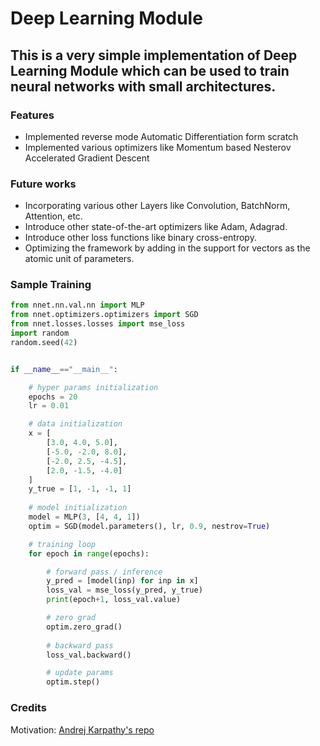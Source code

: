 # Deep Learning Module

## This is a very simple implementation of Deep Learning Module which can be used to train neural networks with small architectures.

### Features
- Implemented reverse mode Automatic Differentiation form scratch
- Implemented various optimizers like Momentum based Nesterov Accelerated Gradient Descent

### Future works
- Incorporating various other Layers like Convolution, BatchNorm, Attention, etc.
- Introduce other state-of-the-art optimizers like Adam, Adagrad.
- Introduce other loss functions like binary cross-entropy.
- Optimizing the framework by adding in the support for vectors as the atomic unit of parameters.

### Sample Training
```python
from nnet.nn.val.nn import MLP
from nnet.optimizers.optimizers import SGD
from nnet.losses.losses import mse_loss
import random
random.seed(42)


if __name__=="__main__":

    # hyper params initialization
    epochs = 20
    lr = 0.01

    # data initialization
    x = [
        [3.0, 4.0, 5.0],
        [-5.0, -2.0, 8.0],
        [-2.0, 2.5, -4.5],
        [2.0, -1.5, -4.0]
    ]
    y_true = [1, -1, -1, 1]
    
    # model initialization
    model = MLP(3, [4, 4, 1])
    optim = SGD(model.parameters(), lr, 0.9, nestrov=True)

    # training loop
    for epoch in range(epochs):

        # forward pass / inference
        y_pred = [model(inp) for inp in x]
        loss_val = mse_loss(y_pred, y_true)
        print(epoch+1, loss_val.value)

        # zero grad
        optim.zero_grad()
        
        # backward pass
        loss_val.backward()

        # update params
        optim.step()
```

### Credits
Motivation: [Andrej Karpathy's repo](https://github.com/karpathy/micrograd)